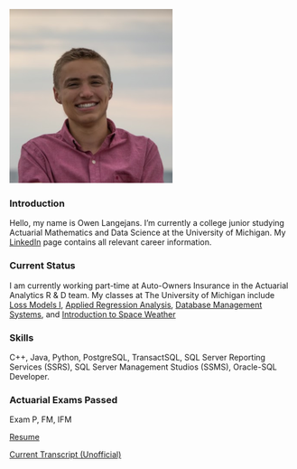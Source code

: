 ![Me](https://raw.githubusercontent.com/owenlangejans/owenlan.github.io/master/new1.PNG)

### Introduction

Hello, my name is Owen Langejans. I’m currently a college junior studying Actuarial Mathematics and Data Science at the University of Michigan.
My [LinkedIn](https://www.linkedin.com/in/owen-langejans-14792a129/) page contains all relevant career information.


### Current Status
I am currently working part-time at Auto-Owners Insurance in the Actuarial Analytics R & D team.
My classes at The University of Michigan include [Loss Models I](https://www.lsa.umich.edu/cg/cg_detail.aspx?content=2310MATH523001&termArray=f_20_2310), [Applied Regression Analysis](https://www.lsa.umich.edu/cg/cg_detail.aspx?content=2310STATS413001&termArray=f_20_2310), [Database Management Systems](https://www.lsa.umich.edu/cg/cg_detail.aspx?content=2310EECS484001&termArray=f_20_2310), and [Introduction to Space Weather](https://www.lsa.umich.edu/cg/cg_detail.aspx?content=2310SPACE103001&termArray=f_20_2310)


### Skills

C++, Java, Python, PostgreSQL, TransactSQL, SQL Server Reporting Services (SSRS), SQL Server Management Studios (SSMS), Oracle-SQL Developer. 

### Actuarial Exams Passed

Exam P, FM, IFM

[Resume](<https://raw.githubusercontent.com/owenlangejans/owenlan.github.io/master/Actuarial Resume v7.pdf>)

[Current Transcript (Unofficial)](<https://raw.githubusercontent.com/owenlangejans/owenlan.github.io/master/Langejans - Unofficial Transcript.pdf>)

